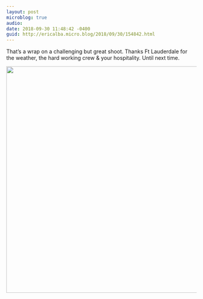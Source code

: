 ```yaml
---
layout: post
microblog: true
audio: 
date: 2018-09-30 11:48:42 -0400
guid: http://ericalba.micro.blog/2018/09/30/154842.html
---
```

That’s a wrap on a challenging but great shoot. Thanks Ft Lauderdale for the weather, the hard working crew & your hospitality. Until next time.

<img src="http://micro.ericalba.com/uploads/2018/13d5f1132f.jpg" width="600" height="600" />
